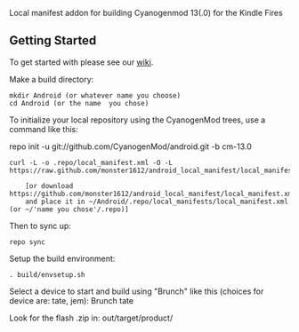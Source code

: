 Local manifest addon for building Cyanogenmod 13(.0) for the Kindle Fires

Getting Started
---------------

To get started with please see our [wiki](https://github.com/KFire-Android/android_local_manifest/wiki).

Make a build directory:

	mkdir Android (or whatever name you choose)
	cd Android (or the name  you chose)
	

To initialize your local repository using the CyanogenMod trees, use a command like this:

   repo init -u git://github.com/CyanogenMod/android.git -b cm-13.0
    
    curl -L -o .repo/local_manifest.xml -O -L https://raw.github.com/monster1612/android_local_manifest/local_manifest.xml

    	[or download https://github.com/monster1612/android_local_manifest/local_manifest.xml
		and place it in ~/Android/.repo/local_manifests/local_manifest.xml (or ~/'name you chose'/.repo)]

Then to sync up:

    repo sync

Setup the build environment:

    . build/envsetup.sh

Select a device to start and build using "Brunch" like this (choices for device are: tate, jem): <device>
 Brunch tate


Look for the flash .zip in: out/target/product/<device>

